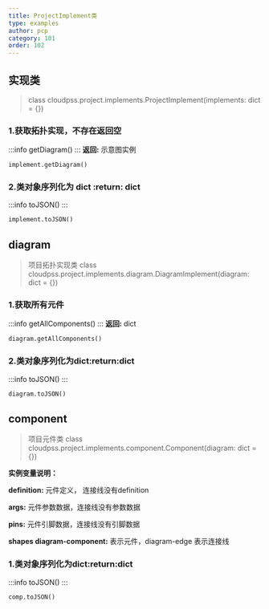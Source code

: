 ```yaml
---
title: ProjectImplement类
type: examples
author: pcp
category: 101
order: 102
---
```



## 实现类
>class cloudpss.project.implements.ProjectImplement(implements: dict = {})

### 1.获取拓扑实现，不存在返回空
:::info
getDiagram() 
:::
**返回:**  示意图实例
```python
implement.getDiagram()
```
### 2.类对象序列化为 dict :return: dict
:::info
toJSON()
:::
```python
implement.toJSON()
```
## diagram

>项目拓扑实现类 class cloudpss.project.implements.diagram.DiagramImplement(diagram: dict = {})

### 1.获取所有元件
:::info
getAllComponents()
:::
**返回:** dict<Component>
```python
diagram.getAllComponents()
```
### 2.类对象序列化为dict:return:dict
:::info
toJSON()
:::
```python
diagram.toJSON()
```

## component

>项目元件类 class cloudpss.project.implements.component.Component(diagram: dict = {})

**实例变量说明：**

**definition:** 元件定义， 连接线没有definition

**args:** 元件参数数据，连接线没有参数数据

**pins:** 元件引脚数据，连接线没有引脚数据

**shapes diagram-component:** 表示元件，diagram-edge 表示连接线

### 1.类对象序列化为dict:return:dict
:::info
toJSON()
:::
```python
comp.toJSON()
```